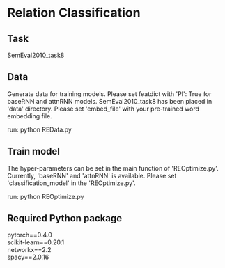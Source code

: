 # Relation Classification

## Task
SemEval2010_task8

## Data
Generate data for training models. Please set featdict with 'PI': True for baseRNN and attnRNN models.
SemEval2010_task8 has been placed in 'data' directory.
Please set 'embed_file' with your pre-trained word embedding file.


run: python REData.py

## Train model
The hyper-parameters can be set in the main function of 'REOptimize.py'.
Currently, 'baseRNN' and 'attnRNN' is available. Please set 'classification_model' in the 'REOptimize.py'.

run: python REOptimize.py


## Required Python package
pytorch==0.4.0  
scikit-learn==0.20.1  
networkx==2.2  
spacy==2.0.16  
